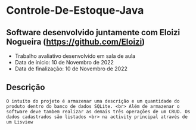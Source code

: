 # Controle-De-Estoque-Java
## Software desenvolvido juntamente com Eloizi Nogueira (https://github.com/Eloizi)
 - Trabalho avaliativo desenvolvido em sala de aula
 - Data de inicio: 10 de Novembro de 2022
 - Data de finalização: 10 de Novembro de 2022

 ## Descrição
    O intuíto do projeto é armazenar uma descrição e um quantidade do produto dentro do banco de dados SQLite. <br> Além de armazenar o software deve tambem realizar as demais três operações de um CRUD. Os dados cadastrados são listados <br> na activity principal através de um Lisview

 
               
